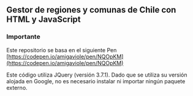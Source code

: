## Gestor de regiones y comunas de Chile con HTML y JavaScript

### Importante

Este repositorio se basa en el siguiente Pen [https://codepen.io/amigaviole/pen/NQOpKM](https://codepen.io/amigaviole/pen/NQOpKM)

Este código utiliza JQuery (versión 3.7.1). Dado que se utiliza su versión alojada en Google, no es necesario instalar ni importar ningún paquete externo.
